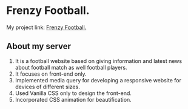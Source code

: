 # Frenzy Football.


My project link: [Frenzy Football.](https://niche-website-36fe3.web.app/)

## About my server
<ol>
    <li>It is a football website based on giving information and latest news about
    football match as well football players.</li>
    <li>It focuses on front-end only.</li>
    <li>Implemented media query for developing a responsive website for devices of different sizes.</li>
    <li>Used Vanilla CSS only to design the front-end.</li>
    <li>Incorporated CSS animation for beautification.</li>
</ol>